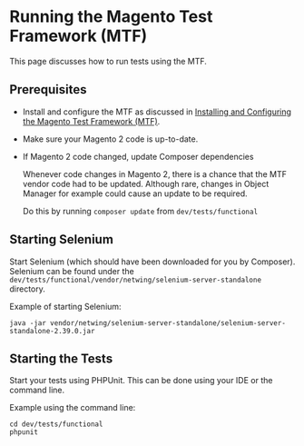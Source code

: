 # Running the Magento Test Framework (MTF)

This page discusses how to run tests using the MTF.

## Prerequisites 

*	Install and configure the MTF as discussed in [Installing and Configuring the Magento Test Framework (MTF)](install.md).
*	Make sure your Magento 2 code is up-to-date.
*	If Magento 2 code changed, update Composer dependencies

	Whenever code changes in Magento 2, there is a chance that the MTF vendor code had to be updated. Although rare, changes in Object Manager for example could cause an update to be required.

	Do this by running `composer update` from `dev/tests/functional`

## Starting Selenium

Start Selenium (which should have been downloaded for you by Composer). Selenium can be found under the `dev/tests/functional/vendor/netwing/selenium-server-standalone` directory.

Example of starting Selenium:

```
java -jar vendor/netwing/selenium-server-standalone/selenium-server-standalone-2.39.0.jar
```

## Starting the Tests

Start your tests using PHPUnit. This can be done using your IDE or the command line.

Example using the command line:

```
cd dev/tests/functional
phpunit
```